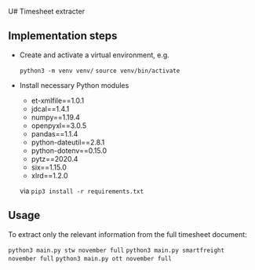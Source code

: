 U# Timesheet extracter

## Implementation steps

- Create and activate a virtual environment, e.g.

  `python3 -m venv venv/`
  `source venv/bin/activate`

- Install necessary Python modules 

  - et-xmlfile==1.0.1
  - jdcal==1.4.1
  - numpy==1.19.4
  - openpyxl==3.0.5
  - pandas==1.1.4
  - python-dateutil==2.8.1
  - python-dotenv==0.15.0
  - pytz==2020.4
  - six==1.15.0
  - xlrd==1.2.0

  via `pip3 install -r requirements.txt`


## Usage

To extract only the relevant information from the full timesheet document:

`python3 main.py stw november full`
`python3 main.py smartfreight november full`
`python3 main.py ott november full`
